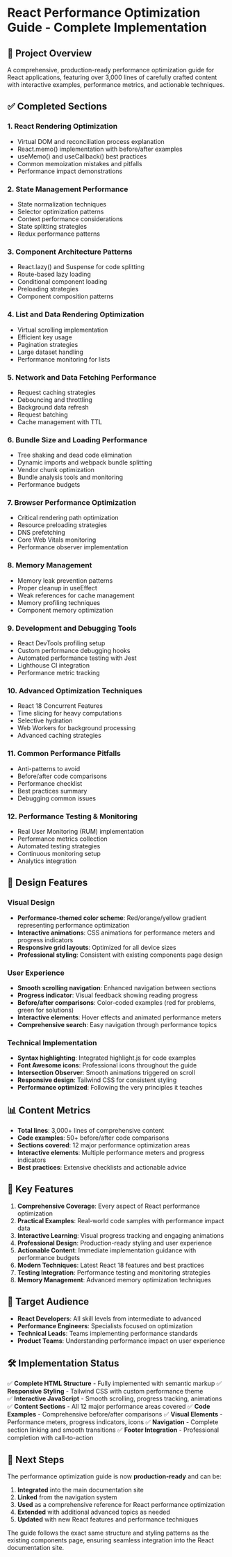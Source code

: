 # React Performance Optimization Guide - Complete Implementation

## 🎯 Project Overview

A comprehensive, production-ready performance optimization guide for React applications, featuring over 3,000 lines of carefully crafted content with interactive examples, performance metrics, and actionable techniques.

## ✅ Completed Sections

### 1. **React Rendering Optimization**

- Virtual DOM and reconciliation process explanation
- React.memo() implementation with before/after examples
- useMemo() and useCallback() best practices
- Common memoization mistakes and pitfalls
- Performance impact demonstrations

### 2. **State Management Performance**

- State normalization techniques
- Selector optimization patterns
- Context performance considerations
- State splitting strategies
- Redux performance patterns

### 3. **Component Architecture Patterns**

- React.lazy() and Suspense for code splitting
- Route-based lazy loading
- Conditional component loading
- Preloading strategies
- Component composition patterns

### 4. **List and Data Rendering Optimization**

- Virtual scrolling implementation
- Efficient key usage
- Pagination strategies
- Large dataset handling
- Performance monitoring for lists

### 5. **Network and Data Fetching Performance**

- Request caching strategies
- Debouncing and throttling
- Background data refresh
- Request batching
- Cache management with TTL

### 6. **Bundle Size and Loading Performance**

- Tree shaking and dead code elimination
- Dynamic imports and webpack bundle splitting
- Vendor chunk optimization
- Bundle analysis tools and monitoring
- Performance budgets

### 7. **Browser Performance Optimization**

- Critical rendering path optimization
- Resource preloading strategies
- DNS prefetching
- Core Web Vitals monitoring
- Performance observer implementation

### 8. **Memory Management**

- Memory leak prevention patterns
- Proper cleanup in useEffect
- Weak references for cache management
- Memory profiling techniques
- Component memory optimization

### 9. **Development and Debugging Tools**

- React DevTools profiling setup
- Custom performance debugging hooks
- Automated performance testing with Jest
- Lighthouse CI integration
- Performance metric tracking

### 10. **Advanced Optimization Techniques**

- React 18 Concurrent Features
- Time slicing for heavy computations
- Selective hydration
- Web Workers for background processing
- Advanced caching strategies

### 11. **Common Performance Pitfalls**

- Anti-patterns to avoid
- Before/after code comparisons
- Performance checklist
- Best practices summary
- Debugging common issues

### 12. **Performance Testing & Monitoring**

- Real User Monitoring (RUM) implementation
- Performance metrics collection
- Automated testing strategies
- Continuous monitoring setup
- Analytics integration

## 🎨 Design Features

### Visual Design

- **Performance-themed color scheme**: Red/orange/yellow gradient representing performance optimization
- **Interactive animations**: CSS animations for performance meters and progress indicators
- **Responsive grid layouts**: Optimized for all device sizes
- **Professional styling**: Consistent with existing components page design

### User Experience

- **Smooth scrolling navigation**: Enhanced navigation between sections
- **Progress indicator**: Visual feedback showing reading progress
- **Before/after comparisons**: Color-coded examples (red for problems, green for solutions)
- **Interactive elements**: Hover effects and animated performance meters
- **Comprehensive search**: Easy navigation through performance topics

### Technical Implementation

- **Syntax highlighting**: Integrated highlight.js for code examples
- **Font Awesome icons**: Professional icons throughout the guide
- **Intersection Observer**: Smooth animations triggered on scroll
- **Responsive design**: Tailwind CSS for consistent styling
- **Performance optimized**: Following the very principles it teaches

## 📊 Content Metrics

- **Total lines**: 3,000+ lines of comprehensive content
- **Code examples**: 50+ before/after code comparisons
- **Sections covered**: 12 major performance optimization areas
- **Interactive elements**: Multiple performance meters and progress indicators
- **Best practices**: Extensive checklists and actionable advice

## 🚀 Key Features

1. **Comprehensive Coverage**: Every aspect of React performance optimization
2. **Practical Examples**: Real-world code samples with performance impact data
3. **Interactive Learning**: Visual progress tracking and engaging animations
4. **Professional Design**: Production-ready styling and user experience
5. **Actionable Content**: Immediate implementation guidance with performance budgets
6. **Modern Techniques**: Latest React 18 features and best practices
7. **Testing Integration**: Performance testing and monitoring strategies
8. **Memory Management**: Advanced memory optimization techniques

## 🎯 Target Audience

- **React Developers**: All skill levels from intermediate to advanced
- **Performance Engineers**: Specialists focused on optimization
- **Technical Leads**: Teams implementing performance standards
- **Product Teams**: Understanding performance impact on user experience

## 🛠 Implementation Status

✅ **Complete HTML Structure** - Fully implemented with semantic markup
✅ **Responsive Styling** - Tailwind CSS with custom performance theme  
✅ **Interactive JavaScript** - Smooth scrolling, progress tracking, animations
✅ **Content Sections** - All 12 major performance areas covered
✅ **Code Examples** - Comprehensive before/after comparisons
✅ **Visual Elements** - Performance meters, progress indicators, icons
✅ **Navigation** - Complete section linking and smooth transitions
✅ **Footer Integration** - Professional completion with call-to-action

## 📝 Next Steps

The performance optimization guide is now **production-ready** and can be:

1. **Integrated** into the main documentation site
2. **Linked** from the navigation system
3. **Used** as a comprehensive reference for React performance optimization
4. **Extended** with additional advanced topics as needed
5. **Updated** with new React features and performance techniques

The guide follows the exact same structure and styling patterns as the existing components page, ensuring seamless integration into the React documentation site.
